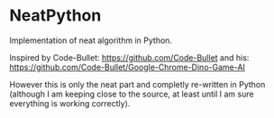 # NeatPython
Implementation of neat algorithm in Python.

Inspired by Code-Bullet: https://github.com/Code-Bullet
and his: https://github.com/Code-Bullet/Google-Chrome-Dino-Game-AI

However this is only the neat part and completly re-written in Python (although I am keeping close to the source, at least until I am sure everything is working correctly).
